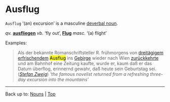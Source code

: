 # Ausflug

`Ausflug` ‘(an) excursion’ is a masculine [deverbal noun](../../deverbalNouns.md).

*qv.* **[ausfliegen](../../../verbs/a/au/ausfliegen.md)** *vb.* ‘fly out’, **[Flug](../../f/fl/Flug.md)** *masc.* ‘(a) flight’

Examples:

> Als der bekannte Romanschriftsteller R. frühmorgens von [dreitägigem](../../../adjectives/d/dr/dreitaegig.md) [erfrischendem](../../../adjectives/e/er/erfrischend.md) <mark>Ausflug</mark> ins [Gebirge](../../g/ge/Gebirge.md) wieder nach Wien [zurückkehrte](../../../verbs/z/zu/zurueckkehren.md) und am Bahnhof eine Zeitung kaufte, wurde er, kaum daß er das Datum überflog, erinnernd gewahr, daß heute sein Geburtstag sei. (*[Stefan Zweig](../../../texts/StefanZweig/BriefEinerUnbekannten.md)*) *‘the famous novelist returned from a refreshing three-day excursion into the mountains’*

----

Back up to: [Nouns](../../index.md) | [Top](../../../index.md)
